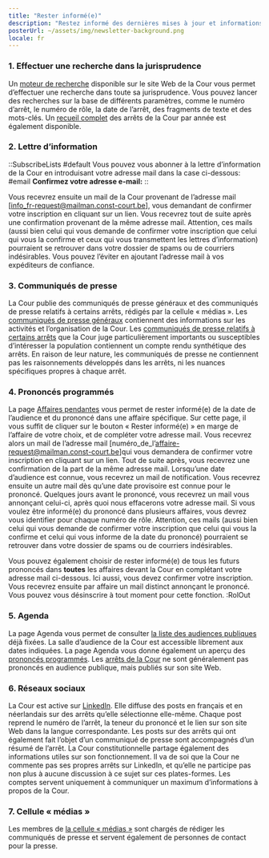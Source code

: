```yaml
---
title: "Rester informé(e)"
description: "Restez informé des dernières mises à jour et informations de la Cour."
posterUrl: ~/assets/img/newsletter-background.png
locale: fr
---
```


### 1\. Effectuer une recherche dans la jurisprudence

Un [moteur de recherche](/fr/search/judgment) disponible sur le site Web de la Cour vous permet d’effectuer une recherche dans toute sa jurisprudence. Vous pouvez lancer des recherches sur la base de différents paramètres, comme le numéro d’arrêt, le numéro de rôle, la date de l’arrêt, des fragments de texte et des mots-clés. Un [recueil complet](/fr/judgments) des arrêts de la Cour par année est également disponible.

### 2\. Lettre d’information

::SubscribeLists
#default
Vous pouvez vous abonner à la lettre d’information de la Cour en introduisant votre adresse mail dans la case ci-dessous:
#email
**Confirmez votre adresse e-mail:**
::

Vous recevrez ensuite un mail de la Cour provenant de l’adresse mail [info_fr-request@mailman.const-court.be], vous demandant de confirmer votre inscription en cliquant sur un lien. Vous recevrez tout de suite après une confirmation provenant de la même adresse mail. Attention, ces mails (aussi bien celui qui vous demande de confirmer votre inscription que celui qui vous la confirme et ceux qui vous transmettent les lettres d’information) pourraient se retrouver dans votre dossier de spams ou de courriers indésirables. Vous pouvez l’éviter en ajoutant l’adresse mail à vos expéditeurs de confiance.

### 3\.  Communiqués de presse

La Cour publie des communiqués de presse généraux et des communiqués de presse relatifs à certains arrêts, rédigés par la cellule « médias ». Les [communiqués de presse généraux](/fr/media/general-press-releases) contiennent des informations sur les activités et l’organisation de la Cour. Les [communiqués de presse relatifs à certains arrêts](/fr/media/press-releases-concerning-the-judgments?with-archive=true) que la Cour juge particulièrement importants ou susceptibles d’intéresser la population contiennent un compte rendu synthétique des arrêts. En raison de leur nature, les communiqués de presse ne contiennent pas les raisonnements développés dans les arrêts, ni les nuances spécifiques propres à chaque arrêt.

### 4\. Prononcés programmés

La page [Affaires pendantes](/fr/judgments/pending-cases) vous permet de rester informé(e) de la date de l’audience et du prononcé dans une affaire spécifique. Sur cette page, il vous suffit de cliquer sur le bouton « Rester informé(e) » en marge de l’affaire de votre choix, et de compléter votre adresse mail. Vous recevrez alors un mail de l’adresse mail [numéro_de_l’affaire-request@mailman.const-court.be]qui vous demandera de confirmer votre inscription en cliquant sur un lien. Tout de suite après, vous recevrez une confirmation de la part de la même adresse mail. Lorsqu’une date d’audience est connue, vous recevrez un mail de notification. Vous recevrez ensuite un autre mail dès qu’une date provisoire est connue pour le prononcé. Quelques jours avant le prononcé, vous recevrez un mail vous annonçant celui-ci, après quoi nous effacerons votre adresse mail. Si vous voulez être informé(e) du prononcé dans plusieurs affaires, vous devrez vous identifier pour chaque numéro de rôle. Attention, ces mails (aussi bien celui qui vous demande de confirmer votre inscription que celui qui vous la confirme et celui qui vous informe de la date du prononcé) pourraient se retrouver dans votre dossier de spams ou de courriers indésirables.

Vous pouvez également choisir de rester informé(e) de tous les futurs prononcés dans **toutes** les affaires devant la Cour en complétant votre adresse mail ci-dessous. Ici aussi, vous devez confirmer votre inscription. Vous recevrez ensuite par affaire un mail distinct annonçant le prononcé. Vous pouvez vous désinscrire à tout moment pour cette fonction.
:RolOut

### 5\. Agenda

La page Agenda vous permet de consulter [la liste des audiences publiques](/fr/agenda#Audience%20publique) déjà fixées. La salle d’audience de la Cour est accessible librement aux dates indiquées. La page Agenda vous donne également un aperçu des [prononcés programmés](/fr/agenda#Jurisprudence). Les [arrêts de la Cour](/fr/judgments) ne sont généralement pas prononcés en audience publique, mais publiés sur son site Web.

### 6\. Réseaux sociaux

La Cour est active sur <a href="https://be.linkedin.com/company/constitutional-court-of-belgium" aria-label="Cliquez pour aller à la page LinkedIn de la Cour Constitutionnelle" target="blank">LinkedIn</a>. Elle diffuse des posts en français et en néerlandais sur des arrêts qu’elle sélectionne elle-même. Chaque post reprend le numéro de l’arrêt, la teneur du prononcé et le lien sur son site Web dans la langue correspondante. Les posts sur des arrêts qui ont également fait l’objet d’un communiqué de presse sont accompagnés d’un résumé de l’arrêt. La Cour constitutionnelle partage également des informations utiles sur son fonctionnement. Il va de soi que la Cour ne commente pas ses propres arrêts sur LinkedIn, et qu’elle ne participe pas non plus à aucune discussion à ce sujet sur ces plates-formes. Les comptes servent uniquement à communiquer un maximum d’informations à propos de la Cour.

### 7\. Cellule « médias »

Les membres de [la cellule « médias »](/fr/media) sont chargés de rédiger les communiqués de presse et servent également de personnes de contact pour la presse.
